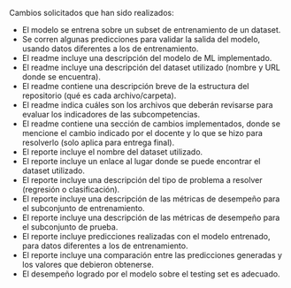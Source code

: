 Cambios solicitados que han sido realizados:
* El modelo se entrena sobre un subset de entrenamiento de un dataset.
* Se corren algunas predicciones para validar la salida del modelo, usando datos diferentes a los de entrenamiento.
* El readme incluye una descripción del modelo de ML implementado.
* El readme incluye una descripción del dataset utilizado (nombre y URL donde se encuentra).
* El readme contiene una descripción breve de la estructura del repositorio (qué es cada archivo/carpeta).
* El readme indica cuáles son los archivos que deberán revisarse para evaluar los indicadores de las subcompetencias.
* El readme contiene una sección de cambios implementados, donde se mencione el cambio indicado por el docente y lo que se hizo para resolverlo (solo aplica para entrega final).
* El reporte incluye el nombre del dataset utilizado.
* El reporte incluye un enlace al lugar donde se puede encontrar el dataset utilizado.
* El reporte incluye una descripción del tipo de problema a resolver (regresión o clasificación).
* El reporte incluye una descripción de las métricas de desempeño para el subconjunto de entrenamiento.
* El reporte incluye una descripción de las métricas de desempeño para el subconjunto de prueba.
* El reporte incluye predicciones realizadas con el modelo entrenado, para datos diferentes a los de entrenamiento.
* El reporte incluye una comparación entre las predicciones generadas y los valores que debieron obtenerse.
* El desempeño logrado por el modelo sobre el testing set es adecuado.
